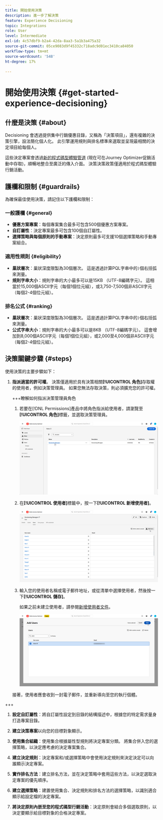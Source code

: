 ```yaml
---
title: 開始使用決策
description: 進一步了解決策
feature: Experience Decisioning
topic: Integrations
role: User
level: Intermediate
exl-id: 4c57dbf9-b2a4-42da-8aa3-5a1b3a475a32
source-git-commit: 05ce9083d9f45332c718adc9d01ec3410ca84050
workflow-type: tm+mt
source-wordcount: '548'
ht-degree: 17%

---
```


# 開始使用決策 {#get-started-experience-decisioning}

## 什麼是決策 {#about}

Decisioning 會透過提供集中行銷優惠目錄，又稱為「決策項目」，還有複雜的決策引擎，設法簡化個人化。 此引擎運用規則與排名標準來選取並呈現最相關的決定項目給每個人。

這些決定專案會透過[新的程式碼型體驗管道](https://experienceleague.adobe.com/en/docs/journey-optimizer/using/code-based-experience/get-started-code-based) (現在可在Journey Optimizer促銷活動中存取)，順暢地整合至廣泛的傳入介面。 決策決策政策僅適用於程式碼型體驗行銷活動。

## 護欄和限制 {#guardrails}

為確保最佳使用決策，請記住以下護欄和限制：

### 一般護欄 {#general}

* **優惠方案專案**：每個專案集合最多可包含500個優惠方案專案。
* **自訂屬性**：決定專案最多可包含100個自訂屬性。
* **選擇策略與每個原則的手動專案**：決定原則最多可支援10個選擇策略和手動專案組合。

### 適用性規則 {#eligibility}

* **巢狀層次**：巢狀深度限製為30個層次。 這是透過計算PQL字串中的`)`個右括弧來測量。
* **規則字串大小**：規則字串的大小最多可以是15KB （UTF-8編碼字元）。 這相當於15,000個ASCII字元（每個1個位元組），或3,750-7,500個非ASCII字元（每個2-4個位元組）。

### 排名公式 {#ranking}

* **巢狀層次**：巢狀深度限製為30個層次。 這是透過計算PQL字串中的`)`個右括弧來測量。
* **公式字串大小**：規則字串的大小最多可以是8KB （UTF-8編碼字元）。 這會增加到8,000個ASCII字元（每個1個位元組），或2,000至4,000個非ASCII字元（每個2-4個位元組）。

## 決策關鍵步驟 {#steps}

使用決策的主要步驟如下：

1. **指派適當的許可權**。 決策僅適用於具有決策相關&#x200B;**[!UICONTROL 角色]**&#x200B;存取權的使用者，例如決策管理員。 如果您無法存取決策，則必須擴充您的許可權。

   +++瞭解如何指派決策管理員角色

   1. 若要在[!DNL Permissions]產品中將角色指派給使用者，請瀏覽至&#x200B;**[!UICONTROL 角色]**&#x200B;標籤，並選取決策管理員。

      ![](assets/decision_permission_1.png)

   1. 在&#x200B;**[!UICONTROL 使用者]**&#x200B;標籤中，按一下&#x200B;**[!UICONTROL 新增使用者]**。

      ![](assets/decision_permission_2.png)

   1. 輸入您的使用者名稱或電子郵件地址，或從清單中選擇使用者，然後按一下&#x200B;**[!UICONTROL 儲存]**。

      如果之前未建立使用者，請參閱[新增使用者文件](https://experienceleague.adobe.com/zh-hant/docs/experience-platform/access-control/ui/users)。

      ![](assets/decision_permission_3.png)

   接著，使用者應會收到一封電子郵件，並重新導向至您的執行個體。

+++

1. **設定自訂屬性**：將自訂屬性設定到目錄的結構描述中，根據您的特定需求量身打造專案目錄。

1. **建立決策專案**&#x200B;以向您的目標對象顯示。

1. **使用集合組織**：使用集合根據屬性型規則將決定專案分類。 將集合併入您的選擇策略，以決定應考慮的決定專案集合。

1. **建立決定規則**：決定專案和/或選擇策略中會使用決定規則來決定決定可以向誰顯示決定專案。

1. **實作排名方法**：建立排名方法，並在決定策略中套用這些方法，以決定選取決定專案的優先順序。

1. **建立選擇策略**：建置使用集合、決定規則和排名方法的選擇策略，以識別適合顯示給設定檔的決定專案。

1. **將決定原則內嵌至您的程式碼型行銷活動**：決定原則會結合多個選取原則，以決定要顯示給目標對象的合格決定專案。
